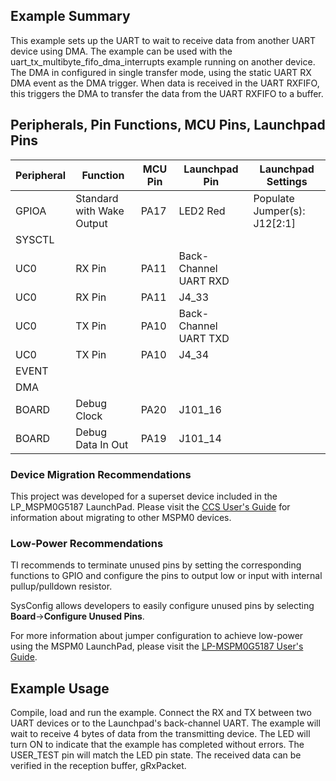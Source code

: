 ## Example Summary

This example sets up the UART to wait to receive data from another UART device using DMA.
The example can be used with the uart_tx_multibyte_fifo_dma_interrupts example running on another device.
The DMA in configured in single transfer mode, using the static UART RX DMA event as the DMA trigger.
When data is received in the UART RXFIFO, this triggers the DMA to transfer the data from the UART RXFIFO to a buffer.

## Peripherals, Pin Functions, MCU Pins, Launchpad Pins
| Peripheral | Function | MCU Pin | Launchpad Pin | Launchpad Settings |
| --- | --- | --- | --- | --- |
| GPIOA | Standard with Wake Output | PA17 | LED2 Red | Populate Jumper(s): J12[2:1] |
| SYSCTL |  |  |  |  |
| UC0 | RX Pin | PA11 | Back-Channel UART RXD |  |
| UC0 | RX Pin | PA11 | J4_33 |  |
| UC0 | TX Pin | PA10 | Back-Channel UART TXD |  |
| UC0 | TX Pin | PA10 | J4_34 |  |
| EVENT |  |  |  |  |
| DMA |  |  |  |  |
| BOARD | Debug Clock | PA20 | J101_16 |  |
| BOARD | Debug Data In Out | PA19 | J101_14 |  |

### Device Migration Recommendations
This project was developed for a superset device included in the LP_MSPM0G5187 LaunchPad. Please
visit the [CCS User's Guide](https://software-dl.ti.com/msp430/esd/MSPM0-SDK/latest/docs/english/tools/ccs_ide_guide/doc_guide/doc_guide-srcs/ccs_ide_guide.html#sysconfig-project-migration)
for information about migrating to other MSPM0 devices.

### Low-Power Recommendations
TI recommends to terminate unused pins by setting the corresponding functions to
GPIO and configure the pins to output low or input with internal
pullup/pulldown resistor.

SysConfig allows developers to easily configure unused pins by selecting **Board**→**Configure Unused Pins**.

For more information about jumper configuration to achieve low-power using the
MSPM0 LaunchPad, please visit the [LP-MSPM0G5187 User's Guide](https://www.ti.com/lit/slau873).

## Example Usage
Compile, load and run the example.
Connect the RX and TX between two UART devices or to the Launchpad's back-channel UART.
The example will wait to receive 4 bytes of data from the transmitting device.
The LED will turn ON to indicate that the example has completed without errors.
The USER_TEST pin will match the LED pin state.
The received data can be verified in the reception buffer, gRxPacket.
